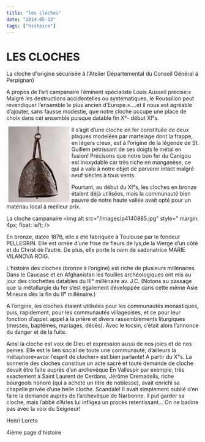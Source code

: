 ```yaml
---
title: "les cloches"
date: "2014-05-13"
tags: ["histoire"]
---
```


# LES CLOCHES

La cloche d'origine sécurisée à l'Atelier Départemental du Conseil Général à Perpignan)

A propos de l’art campanaire l’éminent spécialiste Louis Ausseil précise:« Malgré les destructions accidentelles ou systématiques, le Roussillon peut revendiquer l’ensemble le plus ancien d’Europe.»….et il nous est agréable d’ajouter, sans fausse modestie, que notre cloche occupe une place de choix dans cet ensemble puisque datable fin X°- début XI°s.

<img
alt="la cloche en fer"
src="/images/la-cloche-en-fer-forga-x-xia-s.jpg"
style="text-align: justify; margin-left: 5px;
margin-right: 5px; width: 160px; height: 198px; float:
left;"
/>

Il s’agit d’une cloche en fer constituée de deux plaques modelées par martelage dont la frappe, en légers creux, est à l’origine de la légende de St. Guillem pétrissant de ses doigts le métal en fusion! Précisons que notre bon fer du Canigou est inoxydable car très riche en manganèse, ce qui a valu à notre objet de parvenir intact malgré neuf siècles à tous vents.

Pourtant, au début du XI°s, les cloches en bronze étaient déjà utilisées, mais la communauté bien pauvre de notre haute vallée avait opté pour un matériau local à meilleur prix.

La cloche campanaire
<img
alt
src="/images/p4140885.jpg"
style="
margin: 4px;
float: left;
/>

En bronze, datée 1876, elle a été fabriquée à Toulouse par le fondeur PELLEGRIN. Elle est ornée d’une frise de fleurs de lys,de la Vierge d’un côté et du Christ de l’autre. De plus, elle porte le nom de sadonatrice MARIE VILANOVA ROIG.

L’histoire des cloches (bronze à l’origine) est riche de plusieurs millénaires. Dans le Caucase et en Afghanistan les fouilles archéologiques ont mis au jour des clochettes datables du III° millénaire av. J.C. (Notons au passage que la métallurgie du fer s’est également développée dans cette même Asie Mineure dès la fin du II° millénaire.)

A l’origine, les cloches étaient utilisées pour les communautés monastiques, puis, rapidement, pour les communautés villageoises, et ce pour leur fonction d’appel: appel à la prière et divers rassemblements liturgiques (messes, baptêmes, mariages, décès). Avec le tocsin, c’était alors l’annonce du danger et de la fuite.

Ainsi la cloche est voix de Dieu et expression aussi de nos joies et de nos peines. Elle est le lien social de toute une communauté; d’ailleurs la métaphore«avoir l’esprit de clocher» est bien parlante! A partir du X°s. La sonnerie des cloches constitue un acte sacré et toute demande de cloche devait être faite auprès d’un archevêque En Vallespir par exemple, très exactement à Saint Laurent de Cerdans, Jérôme Cremadells, riche bourgeois honoré (qui a acheté un titre de noblesse), avait enrichi sa chapelle privée d’une belle cloche. Scandale! Il avait simplement oublié d’en faire la demande auprès de l’archevêque de Narbonne. Il put garder sa cloche, mais l’abbé d’Arles lui infligea un procès retentissant… On ne badine pas avec la voix du Seigneur!

Henri Loreto

4ième page d'histoire
